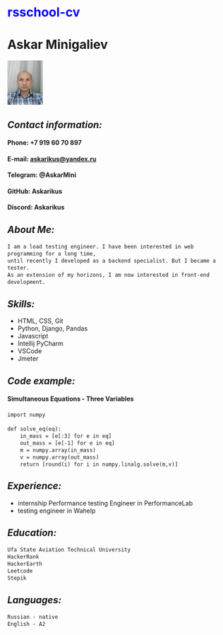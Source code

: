 # <span style="color:blue">rsschool-cv</span>
# Askar Minigaliev
<img src="IMG_tiny.jpg" width=80px height=100px>

## *Contact information:*

#### Phone: +7 919 60 70 897
#### E-mail: askarikus@yandex.ru
#### Telegram: @AskarMini
#### GitHub: Askarikus
#### Discord: Askarikus

## *About Me:*
    I am a load testing engineer. I have been interested in web programming for a long time,     
    until recently I developed as a backend specialist. But I became a tester.     
    As an extension of my horizons, I am now interested in front-end development.
## *Skills:*
* HTML, CSS, Git
* Python, Django, Pandas
* Javascript
* Intellij PyCharm
* VSCode
* Jmeter
## *Code example:*
#### Simultaneous Equations - Three Variables
```
import numpy

def solve_eq(eq):
    in_mass = [e[:3] for e in eq]
    out_mass = [e[-1] for e in eq]
    m = numpy.array(in_mass)
    v = numpy.array(out_mass)    
    return [round(i) for i in numpy.linalg.solve(m,v)]
```
## *Experience:*
* internship Performance testing Engineer in PerformanceLab
* testing engineer in Wahelp
## *Education:*
    Ufa State Aviation Technical University
    HackerRank
    HackerEarth
    Leetcode
    Stepik
## *Languages:*
    Russian - native
    English - A2
